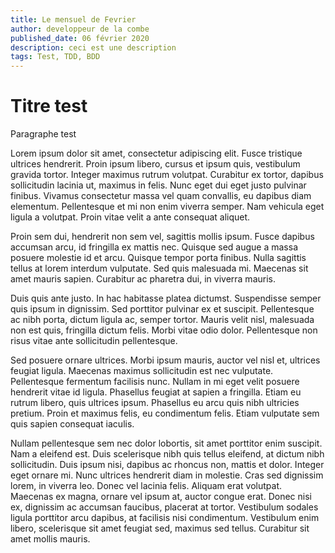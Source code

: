 ```yaml
---
title: Le mensuel de Fevrier
author: developpeur de la combe 
published_date: 06 février 2020 
description: ceci est une description
tags: Test, TDD, BDD
---
```


# Titre test

Paragraphe test


Lorem ipsum dolor sit amet, consectetur adipiscing elit. Fusce tristique ultrices hendrerit. Proin ipsum libero, cursus et ipsum quis, vestibulum gravida tortor. Integer maximus rutrum volutpat. Curabitur ex tortor, dapibus sollicitudin lacinia ut, maximus in felis. Nunc eget dui eget justo pulvinar finibus. Vivamus consectetur massa vel quam convallis, eu dapibus diam elementum. Pellentesque et mi non enim viverra semper. Nam vehicula eget ligula a volutpat. Proin vitae velit a ante consequat aliquet.

Proin sem dui, hendrerit non sem vel, sagittis mollis ipsum. Fusce dapibus accumsan arcu, id fringilla ex mattis nec. Quisque sed augue a massa posuere molestie id et arcu. Quisque tempor porta finibus. Nulla sagittis tellus at lorem interdum vulputate. Sed quis malesuada mi. Maecenas sit amet mauris sapien. Curabitur ac pharetra dui, in viverra mauris.

Duis quis ante justo. In hac habitasse platea dictumst. Suspendisse semper quis ipsum in dignissim. Sed porttitor pulvinar ex et suscipit. Pellentesque ac nibh porta, dictum ligula ac, semper tortor. Mauris velit nisl, malesuada non est quis, fringilla dictum felis. Morbi vitae odio dolor. Pellentesque non risus vitae ante sollicitudin pellentesque.

Sed posuere ornare ultrices. Morbi ipsum mauris, auctor vel nisl et, ultrices feugiat ligula. Maecenas maximus sollicitudin est nec vulputate. Pellentesque fermentum facilisis nunc. Nullam in mi eget velit posuere hendrerit vitae id ligula. Phasellus feugiat at sapien a fringilla. Etiam eu rutrum libero, quis ultrices ipsum. Phasellus eu arcu quis nibh ultricies pretium. Proin et maximus felis, eu condimentum felis. Etiam vulputate sem quis sapien consequat iaculis.

Nullam pellentesque sem nec dolor lobortis, sit amet porttitor enim suscipit. Nam a eleifend est. Duis scelerisque nibh quis tellus eleifend, at dictum nibh sollicitudin. Duis ipsum nisi, dapibus ac rhoncus non, mattis et dolor. Integer eget ornare mi. Nunc ultrices hendrerit diam in molestie. Cras sed dignissim lorem, in viverra leo. Donec vel lacinia felis. Aliquam erat volutpat. Maecenas ex magna, ornare vel ipsum at, auctor congue erat. Donec nisi ex, dignissim ac accumsan faucibus, placerat at tortor. Vestibulum sodales ligula porttitor arcu dapibus, at facilisis nisi condimentum. Vestibulum enim libero, scelerisque sit amet feugiat sed, maximus sed tellus. Curabitur sit amet mollis mauris. 
